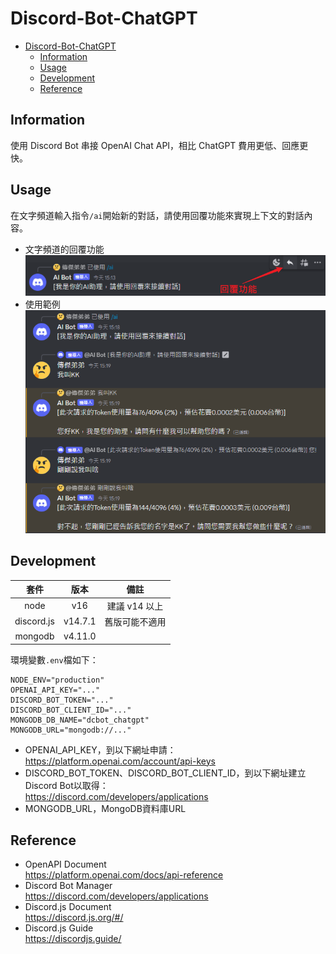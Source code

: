 # Discord-Bot-ChatGPT

* [Discord-Bot-ChatGPT](#discord-bot-chatgpt)
  * [Information](#information)
  * [Usage](#usage)
  * [Development](#development)
  * [Reference](#reference)

## Information

使用 Discord Bot 串接 OpenAI Chat API，相比 ChatGPT 費用更低、回應更快。

## Usage

在文字頻道輸入指令`/ai`開始新的對話，請使用回覆功能來實現上下文的對話內容。

- 文字頻道的回覆功能  
  ![](iamges/img_0.png)
- 使用範例  
  ![](iamges/img_1.png)

## Development

|     套件     |   版本    |    備註     |
|:----------:|:-------:|:---------:|
|    node    |   v16   | 建議 v14 以上 |
| discord.js | v14.7.1 |  舊版可能不適用  |
|  mongodb   | v4.11.0 |           |

環境變數`.env`檔如下：

```dotenv
NODE_ENV="production"
OPENAI_API_KEY="..."
DISCORD_BOT_TOKEN="..."
DISCORD_BOT_CLIENT_ID="..."
MONGODB_DB_NAME="dcbot_chatgpt"
MONGODB_URL="mongodb://..."
```

- OPENAI_API_KEY，到以下網址申請：  
  https://platform.openai.com/account/api-keys
- DISCORD_BOT_TOKEN、DISCORD_BOT_CLIENT_ID，到以下網址建立Discord Bot以取得：  
  https://discord.com/developers/applications
- MONGODB_URL，MongoDB資料庫URL

## Reference

- OpenAPI Document  
  https://platform.openai.com/docs/api-reference
- Discord Bot Manager  
  https://discord.com/developers/applications
- Discord.js Document  
  https://discord.js.org/#/
- Discord.js Guide  
  https://discordjs.guide/
